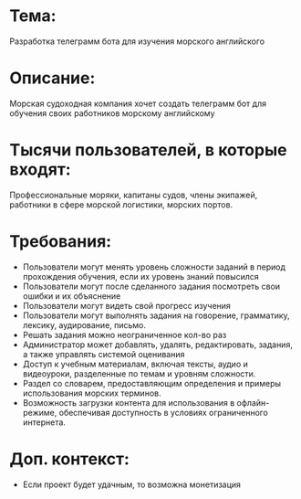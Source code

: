 # Тема: 
Разработка телеграмм бота для изучения морского английского
# Описание: 
Морская судоходная компания хочет создать телеграмм бот для обучения своих работников морскому английскому
# Тысячи пользователей, в которые входят: 
Профессиональные моряки, капитаны судов, члены экипажей, работники в сфере морской логистики, морских портов.
# Требования:
- Пользователи могут менять уровень сложности заданий в период прохождения обучения, если их уровень знаний повысился
- Пользователи могут после сделанного задания посмотреть свои ошибки и их объяснение
- Пользователи могут видеть свой прогресс изучения
- Пользователи могут выполнять задания на говорение, грамматику, лексику, аудирование, письмо.
- Решать задания можно неограниченное кол-во раз
- Администратор может добавлять, удалять, редактировать, задания, а также управлять системой оценивания
- Доступ к учебным материалам, включая тексты, аудио и видеоуроки, разделенные по темам и уровням сложности.
- Раздел со словарем, предоставляющим определения и примеры использования морских терминов.
- Возможность загрузки контента для использования в офлайн-режиме, обеспечивая доступность в условиях ограниченного интернета.
# Доп. контекст:
- Если проект будет удачным, то возможна монетизация

  


